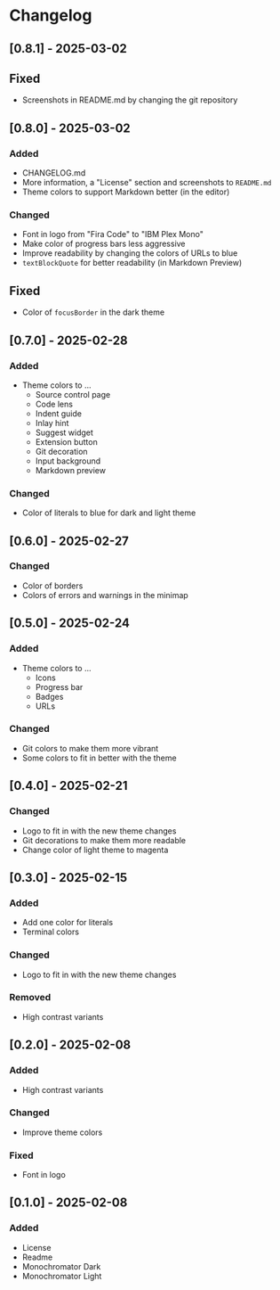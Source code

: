 # Changelog

## [0.8.1] - 2025-03-02

## Fixed

- Screenshots in README.md by changing the git repository

## [0.8.0] - 2025-03-02

### Added

- CHANGELOG.md
- More information, a "License" section and screenshots to `README.md`
- Theme colors to support Markdown better (in the editor)

### Changed

- Font in logo from "Fira Code" to "IBM Plex Mono"
- Make color of progress bars less aggressive
- Improve readability by changing the colors of URLs to blue
- `textBlockQuote` for better readability (in Markdown Preview)

## Fixed

- Color of `focusBorder` in the dark theme

## [0.7.0] - 2025-02-28

### Added

- Theme colors to ...
    - Source control page
    - Code lens
    - Indent guide
    - Inlay hint
    - Suggest widget
    - Extension button
    - Git decoration
    - Input background
    - Markdown preview

### Changed

- Color of literals to blue for dark and light theme

## [0.6.0] - 2025-02-27

### Changed

- Color of borders
- Colors of errors and warnings in the minimap

## [0.5.0] - 2025-02-24

### Added

- Theme colors to ...
    - Icons
    - Progress bar
    - Badges
    - URLs

### Changed

- Git colors to make them more vibrant
- Some colors to fit in better with the theme

## [0.4.0] - 2025-02-21

### Changed

- Logo to fit in with the new theme changes
- Git decorations to make them more readable
- Change color of light theme to magenta

## [0.3.0] - 2025-02-15

### Added

- Add one color for literals
- Terminal colors

### Changed

- Logo to fit in with the new theme changes

### Removed

- High contrast variants

## [0.2.0] - 2025-02-08

### Added

- High contrast variants

### Changed

- Improve theme colors

### Fixed

- Font in logo

## [0.1.0] - 2025-02-08

### Added

- License
- Readme
- Monochromator Dark
- Monochromator Light
